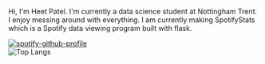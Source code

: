 
Hi, I'm Heet Patel. I'm currently a data science student at Nottingham Trent.
I enjoy messing around with everything. I am currently making SpotifyStats which is a
Spotify data viewing program built with flask.

<!---
patelheet30/patelheet30 is a ✨ special ✨ repository because its `README.md` (this file) appears on your GitHub profile.
You can click the Preview link to take a look at your changes.
--->


[![spotify-github-profile](https://spotify-github-profile.vercel.app/api/view?uid=heetkpatel&cover_image=true&theme=default&show_offline=true&background_color=121212&interchange=true&bar_color=53b14f&bar_color_cover=false)](https://github.com/kittinan/spotify-github-profile)
<br>
![Top Langs](https://github-readme-stats.vercel.app/api/top-langs/?username=patelheet30&theme=tokyonight)
